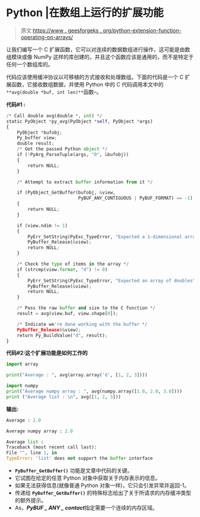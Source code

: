 # Python |在数组上运行的扩展功能

> 原文:[https://www . geesforgeks . org/python-extension-function-operating-on-arrays/](https://www.geeksforgeeks.org/python-extension-function-operating-on-arrays/)

让我们编写一个 C 扩展函数，它可以对连续的数据数组进行操作，这可能是由数组模块或像 NumPy 这样的库创建的，并且这个函数应该是通用的，而不是特定于任何一个数组库的。

代码应该使用缓冲协议以可移植的方式接收和处理数组。下面的代码是一个 C 扩展函数，它接收数组数据，并使用 Python 中的 C 代码调用本文中的`**avg(double *buf, int len)**`函数–。

**代码#1 :**

```py
/* Call double avg(double *, int) */
static PyObject *py_avg(PyObject *self, PyObject *args)
{
    PyObject *bufobj;
    Py_buffer view;
    double result;
    /* Get the passed Python object */
    if (!PyArg_ParseTuple(args, "O", &bufobj))
    {
        return NULL;
    }

    /* Attempt to extract buffer information from it */

    if (PyObject_GetBuffer(bufobj, &view,
                           PyBUF_ANY_CONTIGUOUS | PyBUF_FORMAT) == -1)
    {
        return NULL;
    }

    if (view.ndim != 1)
    {
        PyErr_SetString(PyExc_TypeError, "Expected a 1-dimensional array");
        PyBuffer_Release(&view);
        return NULL;
    }

    /* Check the type of items in the array */
    if (strcmp(view.format, "d") != 0)
    {
        PyErr_SetString(PyExc_TypeError, "Expected an array of doubles");
        PyBuffer_Release(&view);
        return NULL;
    }

    /* Pass the raw buffer and size to the C function */
    result = avg(view.buf, view.shape[0]);

    /* Indicate we're done working with the buffer */
    PyBuffer_Release(&view);
    return Py_BuildValue("d", result);
}
```

**代码#2:这个扩展功能是如何工作的**

```py
import array

print("Average : ", avg(array.array('d', [1, 2, 3])))

import numpy
print("Average numpy array : ", avg(numpy.array([1.0, 2.0, 3.0])))
print ("Average list : \n", avg([1, 2, 3]))
```

**输出:**

```py
Average : 2.0

Average numpy array : 2.0
```

```py
Average list : 
Traceback (most recent call last):
File "", line 1, in 
TypeError: 'list' does not support the buffer interface

```

*   **`PyBuffer_GetBuffer()`** 功能是文章中代码的关键。
*   它试图在给定的任意 Python 对象中获取关于内存表示的信息。
*   如果无法获得信息(就像普通 Python 对象一样)，它只会引发异常并返回-1。
*   传递给 **`PyBuffer_GetBuffer()`** 的特殊标志给出了关于所请求的内存缓冲类型的额外提示。
*   As，***PyBUF _ ANY _ contact***指定需要一个连续的内存区域。
